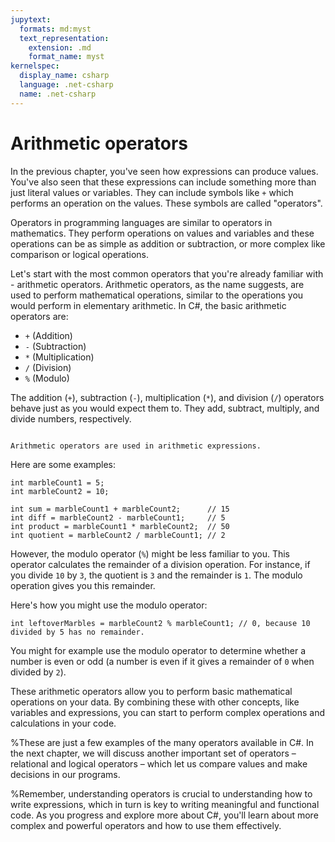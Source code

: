 ```yaml
---
jupytext:
  formats: md:myst
  text_representation:
    extension: .md
    format_name: myst
kernelspec:
  display_name: csharp
  language: .net-csharp
  name: .net-csharp
---
```


# Arithmetic operators

In the previous chapter, you've seen how expressions can produce values. You've also seen that these expressions can include something more than just literal values or variables. They can include symbols like `+` which performs an operation on the values. These symbols are called "operators".

Operators in programming languages are similar to operators in mathematics. They perform operations on values and variables and these operations can be as simple as addition or subtraction, or more complex like comparison or logical operations.

Let's start with the most common operators that you're already familiar with - arithmetic operators.  Arithmetic operators, as the name suggests, are used to perform mathematical operations, similar to the operations you would perform in elementary arithmetic. In C#, the basic arithmetic operators are:

- `+` (Addition)
- `-` (Subtraction)
- `*` (Multiplication)
- `/` (Division)
- `%` (Modulo)

The addition (`+`), subtraction (`-`), multiplication (`*`), and division (`/`) operators behave just as you would expect them to. They add, subtract, multiply, and divide numbers, respectively.

```{figure} ../images/cover-arithmetic-operators.jpg

Arithmetic operators are used in arithmetic expressions.
```

Here are some examples:

```{code-cell}
int marbleCount1 = 5;
int marbleCount2 = 10;

int sum = marbleCount1 + marbleCount2;      // 15
int diff = marbleCount2 - marbleCount1;     // 5
int product = marbleCount1 * marbleCount2;  // 50
int quotient = marbleCount2 / marbleCount1; // 2
```

However, the modulo operator (`%`) might be less familiar to you. This operator calculates the remainder of a division operation. For instance, if you divide `10` by `3`, the quotient is `3` and the remainder is `1`. The modulo operation gives you this remainder.

Here's how you might use the modulo operator:

```{code-cell}
int leftoverMarbles = marbleCount2 % marbleCount1; // 0, because 10 divided by 5 has no remainder.
```

You might for example use the modulo operator to determine whether a number is even or odd (a number is even if it gives a remainder of `0` when divided by `2`).

These arithmetic operators allow you to perform basic mathematical operations on your data. By combining these with other concepts, like variables and expressions, you can start to perform complex operations and calculations in your code.

%These are just a few examples of the many operators available in C#. In the next chapter, we will discuss another important set of operators – relational and logical operators – which let us compare values and make decisions in our programs.

%Remember, understanding operators is crucial to understanding how to write expressions, which in turn is key to writing meaningful and functional code. As you progress and explore more about C#, you'll learn about more complex and powerful operators and how to use them effectively.

